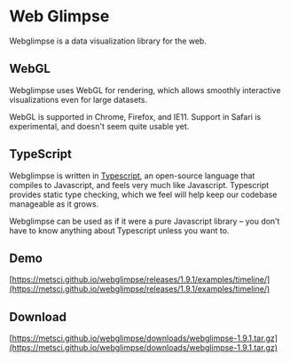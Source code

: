 # Web Glimpse

Webglimpse is a data visualization library for the web.


## WebGL

Webglimpse uses WebGL for rendering, which allows smoothly interactive visualizations even for large datasets.

WebGL is supported in Chrome, Firefox, and IE11. Support in Safari is experimental, and doesn't seem quite usable yet.


## TypeScript

Webglimpse is written in [Typescript](http://www.typescriptlang.org/), an open-source language that compiles to Javascript, and feels very much like Javascript. Typescript provides static type checking, which we feel will help keep our codebase manageable as it grows.

Webglimpse can be used as if it were a pure Javascript library – you don’t have to know anything about Typescript unless you want to.


## Demo

[https://metsci.github.io/webglimpse/releases/1.9.1/examples/timeline/](https://metsci.github.io/webglimpse/releases/1.9.1/examples/timeline/)


## Download

[https://metsci.github.io/webglimpse/downloads/webglimpse-1.9.1.tar.gz](https://metsci.github.io/webglimpse/downloads/webglimpse-1.9.1.tar.gz)
